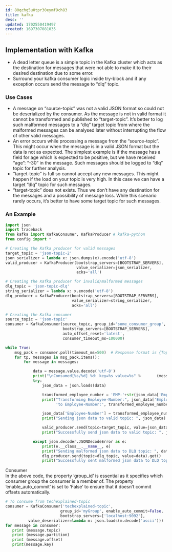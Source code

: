 ```yaml
---
id: 80qchg5u0tpr30eymf9ch83
title: kafka
desc: ''
updated: 1702550419497
created: 1697307081035
---
```


## Implementation with Kafka

- A dead letter queue is a simple topic in the Kafka cluster which acts as the destination for messages that were not able to make it to their desired destination due to some error.
- Surround your kafka consumer logic inside try-block and if any exception occurs send the message to “dlq” topic.

### Use Cases

- A message on “source-topic” was not a valid JSON format so could not be deserialized by the consumer. As the message is not in valid format it cannot be transformed and published to “target-topic”. It’s better to log such malformed messages to a “dlq” target topic from where the malformed messages can be analysed later without interrupting the flow of other valid messages.
- An error occurs while processing a message from the “source-topic”. This might occur when the message is in a valid JSON format but the data is not as expected. The simplest example is if the message has a field for age which is expected to be positive, but we have received “age”: “-30” in the message. Such messages should be logged to “dlq” topic for further analysis.
- “target-topic” is full so cannot accept any new messages. This might happen if the load on your topic is very high. In this case we can have a target “dlq” topic for such messages.
- “target-topic” does not exists. Thus we don’t have any destination for the messages and a possibility of message loss. While this scenario rarely occurs, it’s better to have some target topic for such messages.

### An Example

```py
import json
import traceback
from kafka import KafkaConsumer, KafkaProducer # kafka-python
from config import *

# Creating the Kafka producer for valid messages
target_topic = 'json-topic-2'
json_serializer = lambda x: json.dumps(x).encode('utf-8')
valid_producer = KafkaProducer(bootstrap_servers=[BOOTSTRAP_SERVERS],
                               value_serializer=json_serializer,
                               acks='all')

# Creating the Kafka producer for invalid/malformed messages
dlq_topic = 'json-topic-dlq'
string_serializer = lambda x: x.encode('utf-8')
dlq_producer = KafkaProducer(bootstrap_servers=[BOOTSTRAP_SERVERS],
                             value_serializer=string_serializer,
                             acks='all')

# Creating the Kafka consumer
source_topic = 'json-topic'
consumer = KafkaConsumer(source_topic, group_id='some_consumer_group',
                         bootstrap_servers=[BOOTSTRAP_SERVERS],
                         auto_offset_reset='latest',
                         consumer_timeout_ms=100000)

while True:
    msg_pack = consumer.poll(timeout_ms=500)  # Response format is {TopicPartiton('topic1', 1): [msg1, msg2]}
    for tp, messages in msg_pack.items():
        for message in messages:

            data = message.value.decode('utf-8')
            print("\nConsumed[%s/%d] %d: key=%s value=%s" %       (message.topic, message.partition, message.offset, message.key, message.value))
            try:
                json_data = json.loads(data)

                transformed_employee_number = 'EMP-'+str(json_data['Employee-Number'])
                print("Transforming Employee-Number:", json_data['Employee-Number'],
                      'to Employee-Number:', transformed_employee_number)

                json_data['Employee-Number'] = transformed_employee_number
                print("Sending json data to valid topic: ", json_data)

                valid_producer.send(topic=target_topic, value=json_data).get()
                print("Successfully send json data to valid topic: ", json_data)

            except json.decoder.JSONDecodeError as e:
                print(e.__class__.__name__, e)
                print("Sending malformed json data to DLQ topic: ", data)
                dlq_producer.send(topic=dlq_topic, value=data).get()
                print("Successfully sent malformed json data to DLQ topic: ", data)
```

Consumer  
In the above code, the property ‘group_id’ is essential as it specifies which consumer group the consumer is a member of. The property ‘enable_auto_commit’ is set to ‘False’ to ensure that it doesn’t commit offsets automatically.

```py
# To consume from techexplained-topic
consumer = KafkaConsumer('techexplained-topic',
                        group_id='myGroup', enable_auto_commit=False,
                        bootstrap_servers=['localhost:9092'],
          value_deserializer=lambda m: json.loads(m.decode('ascii')))
for message in consumer:
   print (message.topic)
   print (message.partition)
   print (message.offset)
   print(message.key)
```

